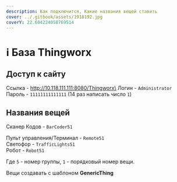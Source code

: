 ```yaml
---
description: Как подключится, Какие названия вещей ставить
cover: ../.gitbook/assets/1918192.jpg
coverY: 22.604224058769514
---
```


# ℹ База Thingworx

## Доступ к сайту

Ссылка - http://10.118.111.111:8080/Thingworx\
Логин - `Administrator`\
Пароль - `11111111111111` (14 раз написать число `1`)

## Названия вещей

Сканер Кодов - `BarCoder51`

Пульт управления/Терминал - `Remote51`\
Светофор - `TrafficLights51`\
Робот - `Robot51`

Где `5` - номер группы, `1` - порядковый номер вещи.

Вещи создавать с шаблоном **GenericThing**
